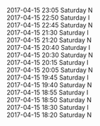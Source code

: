 2017-04-15 23:05 Saturday  N  
2017-04-15 22:50 Saturday  I  
2017-04-15 22:45 Saturday  N  
2017-04-15 21:30 Saturday  I  
2017-04-15 21:20 Saturday  N  
2017-04-15 20:40 Saturday  I  
2017-04-15 20:30 Saturday  N  
2017-04-15 20:15 Saturday  I  
2017-04-15 20:05 Saturday  N  
2017-04-15 19:45 Saturday  I  
2017-04-15 19:40 Saturday  N  
2017-04-15 18:55 Saturday  I  
2017-04-15 18:50 Saturday  N  
2017-04-15 18:30 Saturday  I  
2017-04-15 18:20 Saturday  N  
